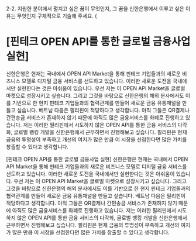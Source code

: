 2-2. 지원한 분야에서 펼치고 싶은 꿈이 무엇인지, 그 꿈을 신한은행에서 이루고 싶은 이유는 무엇인지 구체적으로 기술해 주세요. (

# [핀테크 OPEN API를 통한 글로벌 금융사업 실현]

  신한은행은 현재는 국내에서 OPEN API Market을 통해 핀테크 기업들과의 새로운 비즈니스 모델로 디지털 금융 서비스를 선도하고 있습니다. 이러한 새로운 도전을 국내에서만 실현한다는 것은 아쉬움이 있습니다. 우선 저는 이 OPEN API Market을 글로벌 마켓으로 성장시키고 싶습니다. 그리고 그것을 바탕으로 신한은행의 해외 분사에서도 이를 기반으로 한 현지 핀테크 기업들과의 협력관계를 만들어 새로운 금융 유통채널을 만들고 싶습니다. 
  베트남 다음은 필리핀이 적당하다고 생각합니다. 아직 그들은 QR결제나 간편송금 서비스가 존재하지 않기 때문에 아직도 많은 금융서비스를 화폐로 진행하고 있습니다. 저는 이러한 필리핀에서 시도하지 않은 OPEN API를 통한 금융 서비스의 다각화, 글로벌 뱅킹 개발을 신한은행에서 근무하면서 진행해보고 싶습니다. 필리핀은 현재 금융의 투명성이 부족하고 개선의 여지가 많은 만큼 이 시장을 선점한다면 많은 가치를 창출할 수 있다고 생각합니다.

[핀테크 OPEN API를 통한 글로벌 금융사업 실현]
  신한은행은 현재는 국내에서 OPEN API Market을 통해 핀테크 기업들과의 새로운 비즈니스 모델로 디지털 금융 서비스를 선도하고 있습니다. 이러한 새로운 도전을 국내에서만 실현한다는 것은 아쉬움이 있습니다. 우선 저는 이 OPEN API Market을 글로벌 마켓으로 성장시키고 싶습니다. 그리고 그것을 바탕으로 신한은행의 해외 분사에서도 이를 기반으로 한 현지 핀테크 기업들과의 협력관계를 만들어 새로운 금융 유통채널을 만들고 싶습니다. 
  베트남 다음은 필리핀이 적당하다고 생각합니다. 아직 그들은 QR결제나 간편송금 서비스가 존재하지 않기 때문에 아직도 많은 금융서비스를 화폐로 진행하고 있습니다. 저는 이러한 필리핀에서 시도하지 않은 OPEN API를 통한 금융 서비스의 다각화, 글로벌 뱅킹 개발을 신한은행에서 근무하면서 진행해보고 싶습니다. 필리핀은 현재 금융의 투명성이 부족하고 개선의 여지가 많은 만큼 이 시장을 선점한다면 많은 가치를 창출할 수 있다고 생각합니다.

